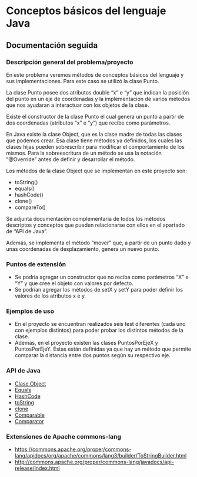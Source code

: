﻿# Conceptos básicos del lenguaje Java

## Documentación seguida

### Descripción general del problema/proyecto
En este problema veremos métodos de conceptos básicos del lenguaje y sus implementaciones. Para este caso se utilizó la clase Punto.

La clase Punto posee dos atributos double “x” e “y” que indican la posición del punto en un eje de coordenadas y la implementación de varios métodos que nos ayudaran a interactuar con los objetos de la clase.

Existe el constructor de la clase Punto el cual genera un punto a partir de dos coordenadas (atributos “x” e “y”) que recibe como parámetros.

En Java existe la clase Object, que es la clase madre de todas las clases que podemos crear. Esa clase tiene métodos ya definidos, los cuales las clases hijas pueden sobrescribir para modificar el comportamiento de los mismos. Para la sobreescritura de un método se usa la notación “@Override” antes de definir y desarrollar el método.

Los métodos de la clase Object que se implementan en este proyecto son: 
-  toString()  
-  equals()
-  hashCode()
-  clone()
-  compareTo()

Se adjunta documentación complementaria de todos los métodos descriptos y conceptos que pueden relacionarse con ellos en el apartado de “API de Java”.

Además, se implementa el método “mover” que, a partir de un punto dado y unas coordenadas de desplazamiento, genera un nuevo punto.

### Puntos de extensión
-  Se podría agregar un constructor que no reciba como parámetros “X” e “Y” y que cree el objeto con valores por defecto.
-  Se podrían agregar los métodos de setX y setY para poder definir los valores de los atributos x e y.

### Ejemplos de uso
-  En el proyecto se encuentran realizados seis test diferentes (cada uno con ejemplos distintos) para poder probar los distintos métodos de la clase. 
-  Además, en el proyecto existen las clases PuntosPorEjeX y PuntosPorEjeY. Estas están definidas ya que hay un método que permite comparar la distancia entre dos puntos según su respectivo eje.

### API de Java

-  [Clase Object](https://docs.oracle.com/javase/10/docs/api/java/lang/Object.html)
-  [Equals](https://docs.oracle.com/javase/10/docs/api/java/lang/Object.html#equals(java.lang.Object))
-  [HashCode](https://docs.oracle.com/javase/10/docs/api/java/lang/Object.html#hashCode())
-  [toString](https://docs.oracle.com/javase/10/docs/api/java/lang/Object.html#toString())
-  [clone](https://docs.oracle.com/javase/10/docs/api/java/lang/Object.html#clone())
-  [Comparable](https://docs.oracle.com/javase/10/docs/api/java/lang/Comparable.html)
-  [Comparator](https://docs.oracle.com/javase/10/docs/api/java/util/Comparator.html)

### Extensiones de Apache commons-lang

-  <https://commons.apache.org/proper/commons-lang/apidocs/org/apache/commons/lang3/builder/ToStringBuilder.html>
-  <http://commons.apache.org/proper/commons-lang/javadocs/api-release/index.html>
